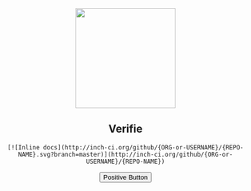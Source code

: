 <div align="center">
    <img src="https://cdn.discordapp.com/attachments/701715329319043114/702430650027737138/unknown_3.png" height="200" width="200">
    <h2>Verifie</h2>
    
    [![Inline docs](http://inch-ci.org/github/{ORG-or-USERNAME}/{REPO-NAME}.svg?branch=master)](http://inch-ci.org/github/{ORG-or-USERNAME}/{REPO-NAME})

 
<button class="positive ui button">Positive Button</button>

<p> 

